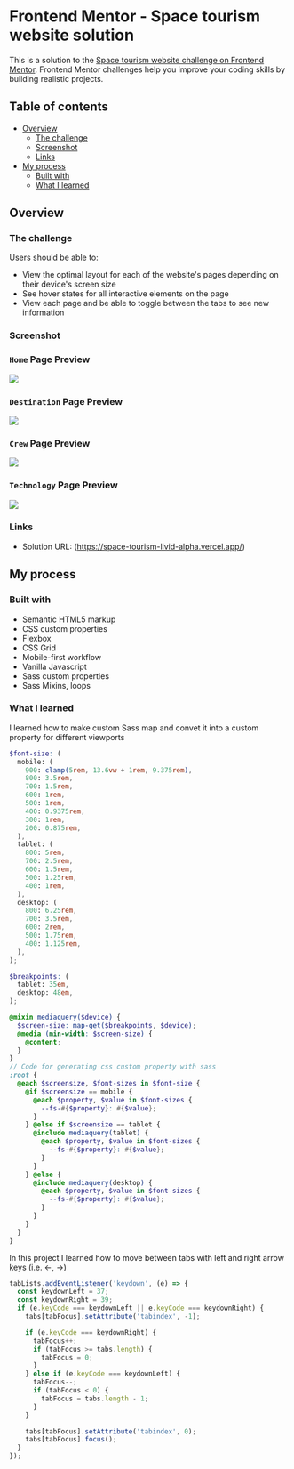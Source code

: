 # Frontend Mentor - Space tourism website solution

This is a solution to the [Space tourism website challenge on Frontend Mentor](https://www.frontendmentor.io/challenges/space-tourism-multipage-website-gRWj1URZ3). Frontend Mentor challenges help you improve your coding skills by building realistic projects.

## Table of contents

- [Overview](#overview)
  - [The challenge](#the-challenge)
  - [Screenshot](#screenshot)
  - [Links](#links)
- [My process](#my-process)
  - [Built with](#built-with)
  - [What I learned](#what-i-learned)

## Overview

### The challenge

Users should be able to:

- View the optimal layout for each of the website's pages depending on their device's screen size
- See hover states for all interactive elements on the page
- View each page and be able to toggle between the tabs to see new information

### Screenshot

### `Home` Page Preview

![](/screenshots/space-tourism-home.png)

### `Destination` Page Preview

![](/screenshots/space-tourism-destination.png)

### `Crew` Page Preview

![](/screenshots/space-tourism-crew.png)

### `Technology` Page Preview

![](/screenshots/space-tourism-technology.png)

### Links

- Solution URL: (https://space-tourism-livid-alpha.vercel.app/)

## My process

### Built with

- Semantic HTML5 markup
- CSS custom properties
- Flexbox
- CSS Grid
- Mobile-first workflow
- Vanilla Javascript
- Sass custom properties
- Sass Mixins, loops

### What I learned

I learned how to make custom Sass map and convet it into a custom property for different viewports

```scss
$font-size: (
  mobile: (
    900: clamp(5rem, 13.6vw + 1rem, 9.375rem),
    800: 3.5rem,
    700: 1.5rem,
    600: 1rem,
    500: 1rem,
    400: 0.9375rem,
    300: 1rem,
    200: 0.875rem,
  ),
  tablet: (
    800: 5rem,
    700: 2.5rem,
    600: 1.5rem,
    500: 1.25rem,
    400: 1rem,
  ),
  desktop: (
    800: 6.25rem,
    700: 3.5rem,
    600: 2rem,
    500: 1.75rem,
    400: 1.125rem,
  ),
);

$breakpoints: (
  tablet: 35em,
  desktop: 48em,
);

@mixin mediaquery($device) {
  $screen-size: map-get($breakpoints, $device);
  @media (min-width: $screen-size) {
    @content;
  }
}
// Code for generating css custom property with sass
:root {
  @each $screensize, $font-sizes in $font-size {
    @if $screensize == mobile {
      @each $property, $value in $font-sizes {
        --fs-#{$property}: #{$value};
      }
    } @else if $screensize == tablet {
      @include mediaquery(tablet) {
        @each $property, $value in $font-sizes {
          --fs-#{$property}: #{$value};
        }
      }
    } @else {
      @include mediaquery(desktop) {
        @each $property, $value in $font-sizes {
          --fs-#{$property}: #{$value};
        }
      }
    }
  }
}
```

In this project I learned how to move between tabs with left and right arrow keys (i.e. <-, ->)

```js
tabLists.addEventListener('keydown', (e) => {
  const keydownLeft = 37;
  const keydownRight = 39;
  if (e.keyCode === keydownLeft || e.keyCode === keydownRight) {
    tabs[tabFocus].setAttribute('tabindex', -1);

    if (e.keyCode === keydownRight) {
      tabFocus++;
      if (tabFocus >= tabs.length) {
        tabFocus = 0;
      }
    } else if (e.keyCode === keydownLeft) {
      tabFocus--;
      if (tabFocus < 0) {
        tabFocus = tabs.length - 1;
      }
    }

    tabs[tabFocus].setAttribute('tabindex', 0);
    tabs[tabFocus].focus();
  }
});
```
